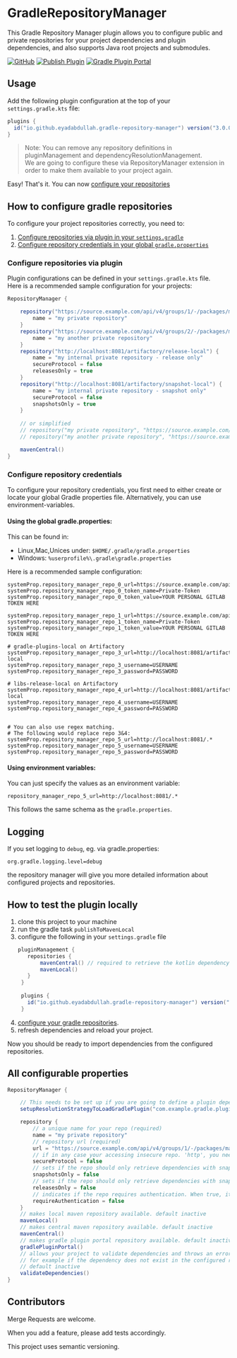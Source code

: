 # GradleRepositoryManager

This Gradle Repository Manager plugin allows you to configure public and private repositories for
your project dependencies and plugin dependencies, and also supports Java root projects and submodules.

[![GitHub](https://img.shields.io/github/license/EyadAbdullah/gradle-repository-manager)](https://github.com/EyadAbdullah/gradle-repository-manager/blob/main/LICENSE)
[![Publish Plugin](https://github.com/EyadAbdullah/gradle-repository-manager/actions/workflows/publish-plugin.yml/badge.svg)](https://github.com/EyadAbdullah/gradle-repository-manager/actions/workflows/publish-plugin.yml)
[![Gradle Plugin Portal](https://img.shields.io/gradle-plugin-portal/v/io.github.eyadabdullah.gradle-repository-manager.svg)](https://plugins.gradle.org/plugin/io.github.eyadabdullah.gradle-repository-manager)

## Usage

Add the following plugin configuration at the top of your `settings.gradle.kts` file:

```groovy
plugins {
  id("io.github.eyadabdullah.gradle-repository-manager") version("3.0.0")
}
```

> Note: You can remove any repository definitions in pluginManagement and dependencyResolutionManagement.
> <br/>We are going to configure these via RepositoryManager extension in order to make them available to your project again.

Easy! That's it. You can now [configure your repositories](#how-to-configure-gradle-repositories)

## How to configure gradle repositories

To configure your project repositories correctly, you need to:
1. [Configure repositories via plugin in your `settings.gradle`](#configure-repositories-via-plugin)
2. [Configure repository credentials in your global `gradle.properties`](#configure-repository-credentials-in-global-gradleproperties)

### Configure repositories via plugin

Plugin configurations can be defined in your `settings.gradle.kts` file.
<br/>Here is a recommended sample configuration for your projects:

```groovy
RepositoryManager {

    repository("https://source.example.com/api/v4/groups/1/-/packages/maven") {
        name = "my private repository"
    }
    repository("https://source.example.com/api/v4/groups/2/-/packages/maven") {
        name = "my another private repository"
    }
    repository("http://localhost:8081/artifactory/release-local") {
        name = "my internal private repository - release only"
        secureProtocol = false
        releasesOnly = true
    }
    repository("http://localhost:8081/artifactory/snapshot-local") {
        name = "my internal private repository - snapshot only"
        secureProtocol = false
        snapshotsOnly = true
    }
    
    // or simplified
    // repository("my private repository", "https://source.example.com/api/v4/groups/1/-/packages/maven")
    // repository("my another private repository", "https://source.example.com/api/v4/groups/2/-/packages/maven")

    mavenCentral()
}
```

### Configure repository credentials

To configure your repository credentials, you first need to either create or locate your global Gradle properties file.
Alternatively, you can use environment-variables.


#### Using the global gradle.properties:

This can be found in:
- Linux,Mac,Unices under: `$HOME/.gradle/gradle.properties`
- Windows: `%userprofile%\.gradle\gradle.properties`

Here is a recommended sample configuration:
```properties
systemProp.repository_manager_repo_0_url=https://source.example.com/api/v4/groups/1/-/packages/maven
systemProp.repository_manager_repo_0_token_name=Private-Token
systemProp.repository_manager_repo_0_token_value=YOUR PERSONAL GITLAB TOKEN HERE

systemProp.repository_manager_repo_1_url=https://source.example.com/api/v4/groups/2/-/packages/maven
systemProp.repository_manager_repo_1_token_name=Private-Token
systemProp.repository_manager_repo_1_token_value=YOUR PERSONAL GITLAB TOKEN HERE

# gradle-plugins-local on Artifactory
systemProp.repository_manager_repo_3_url=http://localhost:8081/artifactory/release-local
systemProp.repository_manager_repo_3_username=USERNAME
systemProp.repository_manager_repo_3_password=PASSWORD

# libs-release-local on Artifactory
systemProp.repository_manager_repo_4_url=http://localhost:8081/artifactory/snapshot-local
systemProp.repository_manager_repo_4_username=USERNAME
systemProp.repository_manager_repo_4_password=PASSWORD


# You can also use regex matching.
# The following would replace repo 3&4:
systemProp.repository_manager_repo_5_url=http://localhost:8081/.*
systemProp.repository_manager_repo_5_username=USERNAME
systemProp.repository_manager_repo_5_password=PASSWORD

```

#### Using environment variables:

You can just specify the values as an environment variable:

`repository_manager_repo_5_url=http://localhost:8081/.*`

This follows the same schema as the `gradle.properties`.



## Logging
If you set logging to `debug`, eg. via gradle.properties:

`org.gradle.logging.level=debug`

the repository manager will give you more detailed information about configured projects and repositories.

## How to test the plugin locally

1. clone this project to your machine
2. run the gradle task `publishToMavenLocal`
3. configure the following in your `settings.gradle` file
   ```groovy
   pluginManagement {
      repositories {
          mavenCentral() // required to retrieve the kotlin dependency
          mavenLocal()
      }
    }
    
    plugins {
      id("io.github.eyadabdullah.gradle-repository-manager") version("1.0.0")
    }
    ```
4. [configure your gradle repositories](#how-to-configure-gradle-repositories).
5. refresh dependencies and reload your project.

Now you should be ready to import dependencies from the configured repositories.

## All configurable properties

```groovy
RepositoryManager {

    // This needs to be set up if you are going to define a plugin dependency in your project that comes from one of the configured repositories. This should only be configured if you have published your Gradle plugin without the marker
    setupResolutionStrategyToLoadGradlePlugin("com.example.gradle.plugin")

    repository {
        // a unique name for your repo (required)
        name = "my private repository"
        // repository url (required)
        url = "https://source.example.com/api/v4/groups/1/-/packages/maven"
        // if in any case your accessing insecure repo. 'http', you need then to set this to false. default is true
        secureProtocol = false
        // sets if the repo should only retrieve dependencies with snapshot versions. default false
        snapshotsOnly = false
        // sets if the repo should only retrieve dependencies with snapshot versions. default false
        releasesOnly = false
        // indicates if the repo requires authentication. When true, it will throw an exception if no credentials were found. default true
        requireAuthentication = false
    }
    // makes local maven repository available. default inactive
    mavenLocal()
    // makes central maven repository available. default inactive
    mavenCentral()
    // makes gradle plugin portal repository available. default inactive
    gradlePluginPortal()
    // allows your project to validate dependencies and throws an error if a single dependency could not be resolved.
    // for example if the dependency does not exist in the configured repositories
    // default inactive
    validateDependencies()
}
```
## Contributors

Merge Requests are welcome.

When you add a feature, please add tests accordingly.

This project uses semantic versioning.
